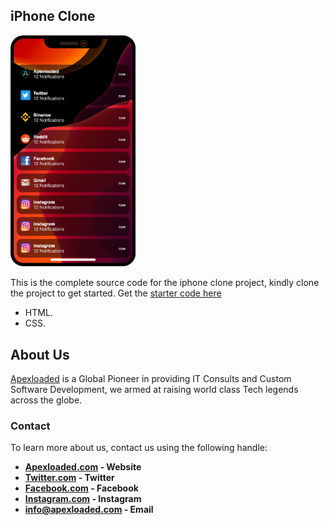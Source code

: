 ## iPhone Clone
<p align="left">
<img src="./iphone/screen10.png" width="200">
</p>

This is the complete source code for the iphone clone project, kindly clone the project to get started. Get the [starter code here](https://github.com/Apexloaded/iPhone-clone-starter)

- HTML.
- CSS.

## About Us

[Apexloaded](https://apexloaded.com) is a Global Pioneer in providing IT Consults and Custom Software Development, we armed at raising world class Tech legends across the globe.

### Contact
To learn more about us, contact us using the following handle:

- **[Apexloaded.com](https://apexloaded.com/) - Website**
- **[Twitter.com](https://twitter.com/apexlaoded) - Twitter**
- **[Facebook.com](https://facebook.com/apexloaded) - Facebook**
- **[Instagram.com](https://instagram.com/officialapexloaded) - Instagram**
- **[info@apexloaded.com](mailto:info@apexloaded.com) - Email**